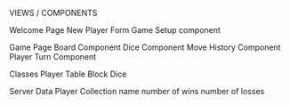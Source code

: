 VIEWS / COMPONENTS

Welcome Page
  New Player Form
  Game Setup component

Game Page
  Board Component
  Dice Component
  Move History Component
  Player Turn Component

Classes
  Player
  Table Block
  Dice


Server Data
Player Collection
  name
  number of wins
  number of losses
